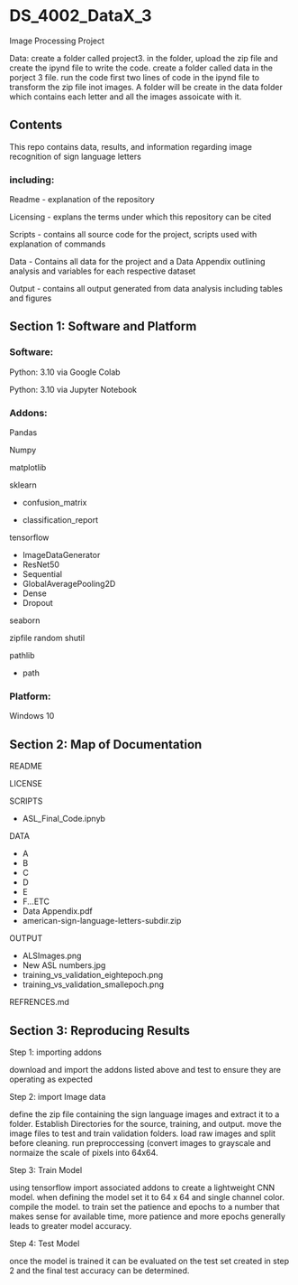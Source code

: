 # DS_4002_DataX_3
Image Processing Project

Data:
create a folder called project3. in the folder, upload the zip file and create the ipynd file to write the code.
create a folder called data in the porject 3 file. run the code first two lines of code in the ipynd file to transform the zip file inot images. A folder will be create in the data folder which contains each letter and all the images assoicate with it.

## Contents
This repo contains data, results, and information regarding image recognition of sign language letters
### including: 

Readme - explanation of the repository

Licensing - explans the terms under which this repository can be cited

Scripts - contains all source code for the project, scripts used with explanation of commands

Data - Contains all data for the project and a Data Appendix outlining analysis and variables for each respective dataset

Output - contains all output generated from data analysis including tables and figures 

## Section 1: Software and Platform

### Software:

Python: 3.10 via Google Colab

Python: 3.10 via Jupyter Notebook

### Addons: 

Pandas

Numpy

matplotlib

sklearn

- confusion_matrix
  
- classification_report

tensorflow

- ImageDataGenerator
- ResNet50
- Sequential
- GlobalAveragePooling2D
- Dense
- Dropout

seaborn

zipfile
random
shutil

pathlib

 - path

### Platform:

Windows 10

## Section 2: Map of Documentation

README

LICENSE

SCRIPTS

- ASL_Final_Code.ipnyb

DATA

- A
- B
- C
- D
- E
- F...ETC
- Data Appendix.pdf
- american-sign-language-letters-subdir.zip
  
OUTPUT

- ALSImages.png
- New ASL numbers.jpg
- training_vs_validation_eightepoch.png
- training_vs_validation_smallepoch.png
  
REFRENCES.md

## Section 3: Reproducing Results

Step 1: importing addons

download and import the addons listed above and test to ensure they are operating as expected

Step 2: import Image data

define the zip file containing the sign language images and extract it to a folder. Establish Directories for the source, training, and output. move the image files to test and train validation folders. load raw images and split before cleaning. run preproccessing (convert images to grayscale and normaize the scale of pixels into 64x64.

Step 3: Train Model

using tensorflow import associated addons to create a lightweight CNN model. when defining the model set it to 64 x 64 and single channel color. compile the model. to train set the patience and epochs to a number that makes sense for available time, more patience and more epochs generally leads to greater model accuracy. 

Step 4: Test Model

once the model is trained it can be evaluated on the test set created in step 2 and the final test accuracy can be determined. 
